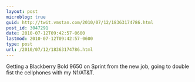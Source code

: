 ```yaml
---
layout: post
microblog: true
guid: http://twit.vmstan.com/2010/07/12/18363174786.html
post_id: 3047291
date: 2010-07-12T09:42:57-0600
lastmod: 2010-07-12T09:42:57-0600
type: post
url: /2010/07/12/18363174786.html
---
```

Getting a Blackberry Bold 9650 on Sprint from the new job, going to double fist the cellphones with my N1/AT&T.
